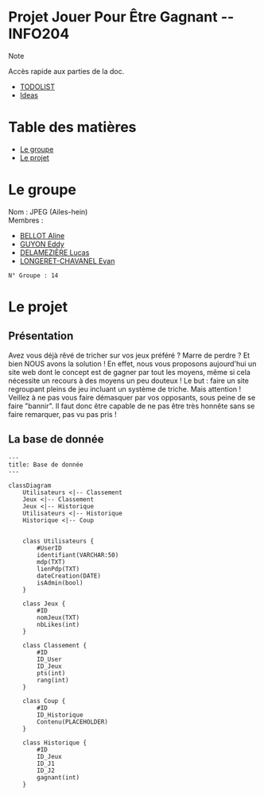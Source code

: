# Projet Jouer Pour Être Gagnant -- INFO204

> [!NOTE]
> Accès rapide aux parties de la doc.
> - [TODOLIST](./TODO.md)
> - [Ideas](./Ideas.md)


# Table des matières

- [Le groupe](#le-groupe)
- [Le projet](#le-projet)




# Le groupe

Nom : JPEG (Ailes-hein)\
Membres :
- [BELLOT Aline](https://github.com/TheWarior73)
- [GUYON Eddy](https://github.com/synnfall)
- [DELAMEZIÈRE Lucas](https://github.com/bouncii)
- [LONGERET-CHAVANEL Evan](https://github.com/ItsMe-Truncation)

`N° Groupe : 14`


# Le projet

## Présentation

Avez vous déjà rêvé de tricher sur vos jeux préféré ? Marre de perdre ? 
Et bien NOUS avons la solution ! 
En effet, nous vous proposons aujourd'hui un site web dont le concept est de gagner par tout les moyens, même si cela nécessite un recours à des moyens un peu douteux !
Le but : faire un site regroupant pleins de jeu incluant un système de triche. Mais attention ! Veillez à ne pas vous faire démasquer par vos opposants, sous peine de se faire "bannir". Il faut donc être capable de ne pas être très honnête sans se faire remarquer, pas vu pas pris ! 

## La base de donnée
```mermaid
---
title: Base de donnée
---

classDiagram
    Utilisateurs <|-- Classement
    Jeux <|-- Classement
    Jeux <|-- Historique
    Utilisateurs <|-- Historique
    Historique <|-- Coup
    

    class Utilisateurs {
        #UserID
        identifiant(VARCHAR:50)
        mdp(TXT)
        lienPdp(TXT)
        dateCreation(DATE)
        isAdmin(bool)
    }

    class Jeux {
        #ID
        nomJeux(TXT)
        nbLikes(int)
    }

    class Classement {
        #ID
        ID_User
        ID_Jeux
        pts(int)
        rang(int)
    }
    
    class Coup {
        #ID
        ID_Historique
        Contenu(PLACEHOLDER)
    }

    class Historique {
        #ID
        ID_Jeux
        ID_J1
        ID_J2
        gagnant(int)
    }
```